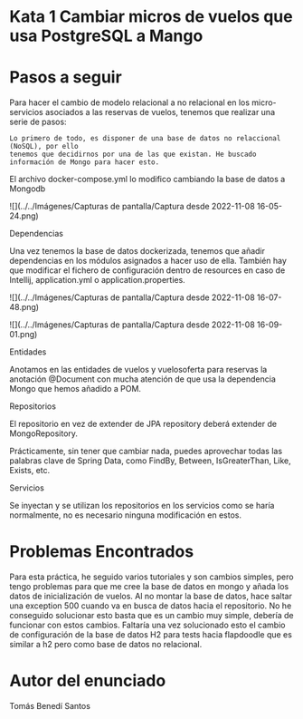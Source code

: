 # Kata 1 Cambiar micros de vuelos que usa PostgreSQL a Mango

# Pasos a seguir

Para hacer el cambio de modelo relacional a no relacional en los micro-servicios asociados a las reservas de vuelos,
tenemos que realizar una serie de pasos:

	Lo primero de todo, es disponer de una base de datos no relaccional (NoSQL), por ello 
	tenemos que decidirnos por una de las que existan. He buscado información de Mongo para hacer esto.

El archivo docker-compose.yml lo modifico cambiando la base de datos a Mongodb

![](../../Imágenes/Capturas de pantalla/Captura desde 2022-11-08 16-05-24.png)

Dependencias

Una vez tenemos la base de datos dockerizada, tenemos que añadir dependencias en los módulos asignados a hacer uso de ella.
También hay que modificar el fichero de configuración dentro de resources en caso de Intellij, application.yml o application.properties.

![](../../Imágenes/Capturas de pantalla/Captura desde 2022-11-08 16-07-48.png)

![](../../Imágenes/Capturas de pantalla/Captura desde 2022-11-08 16-09-01.png)



Entidades

Anotamos en las entidades de vuelos y vuelosoferta para reservas la anotación @Document con mucha atención de que usa la
dependencia Mongo que hemos añadido a POM.



Repositorios

El repositorio en vez de extender de JPA repository deberá extender de MongoRepository.

Prácticamente, sin tener que cambiar nada, puedes aprovechar todas las palabras clave 
de Spring Data, como FindBy, Between, IsGreaterThan, Like, Exists, etc.



Servicios

Se inyectan y se utilizan los repositorios en los servicios como se haría normalmente, no es necesario ninguna
modificación en estos.

# Problemas Encontrados
Para esta práctica, he seguido varios tutoriales y son cambios simples, pero tengo problemas para que
me cree la base de datos en mongo y añada los datos de inicialización de vuelos.
Al no montar la base de datos, hace saltar una exception 500 cuando va en busca de datos hacia el repositorio.
No he conseguido solucionar esto basta que es un cambio muy simple, debería de funcionar con estos cambios.
Faltaría una vez solucionado esto el cambio de configuración de la base de datos H2 para tests hacia flapdoodle que
es similar a h2 pero como base de datos no relacional.

# Autor del enunciado
Tomás Benedí Santos
